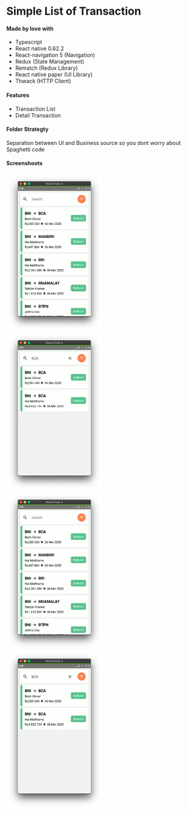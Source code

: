 # Simple List of Transaction

#### Made by love with

- Typescript
- React native 0.62.2
- React-navigation 5 (Navigation)
- Redux (State Management)
- Rematch (Redux Library)
- React native paper (UI Library)
- Thwack (HTTP Client)

#### Features

- Transaction List
- Detail Transaction

#### Folder Strategty

Separation between UI and Business source so you dont worry about Spaghetti code

#### Screenshoots

<div>
    <img src="screenshoots/1.png" width="50%"/>
    <img src="screenshoots/2.png" width="50%"/>
</div>
<div>
    <img src="./screenshoots/1.png" width="50%">
    <img src="./screenshoots/2.png" width="50%">
</div>
